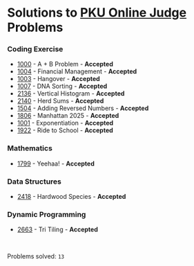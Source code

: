 # Solutions to [PKU Online Judge](http://poj.org/) Problems

### Coding Exercise
- [1000](https://github.com/kantuni/POJ/tree/master/1000) - A + B Problem - **Accepted**
- [1004](https://github.com/kantuni/POJ/tree/master/1004) - Financial Management - **Accepted**
- [1003](https://github.com/kantuni/POJ/tree/master/1003) - Hangover - **Accepted**
- [1007](https://github.com/kantuni/POJ/tree/master/1007) - DNA Sorting - **Accepted**
- [2136](https://github.com/kantuni/POJ/tree/master/2136) - Vertical Histogram - **Accepted**
- [2140](https://github.com/kantuni/POJ/tree/master/2140) - Herd Sums - **Accepted**
- [1504](https://github.com/kantuni/POJ/tree/master/1504) - Adding Reversed Numbers - **Accepted**
- [1806](https://github.com/kantuni/POJ/tree/master/1806) - Manhattan 2025 - **Accepted**
- [1001](https://github.com/kantuni/POJ/tree/master/1001) - Exponentiation - **Accepted**
- [1922](https://github.com/kantuni/POJ/tree/master/1922) - Ride to School - **Accepted**

### Mathematics
- [1799](https://github.com/kantuni/POJ/tree/master/1799) - Yeehaa! - **Accepted**

### Data Structures
- [2418](https://github.com/kantuni/POJ/tree/master/2418) - Hardwood Species - **Accepted**

### Dynamic Programming
- [2663](https://github.com/kantuni/POJ/tree/master/2663) - Tri Tiling - **Accepted**

<br>

Problems solved: `13`
